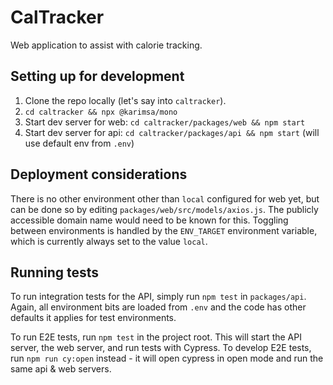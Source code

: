 # CalTracker

Web application to assist with calorie tracking.

## Setting up for development

 1. Clone the repo locally (let's say into `caltracker`).
 2. `cd caltracker && npx @karimsa/mono`
 3. Start dev server for web: `cd caltracker/packages/web && npm start`
 4. Start dev server for api: `cd caltracker/packages/api && npm start` (will use default env from `.env`)

## Deployment considerations

There is no other environment other than `local` configured for web yet, but can be done so by editing `packages/web/src/models/axios.js`. The publicly accessible domain name would need to be known for this. Toggling between environments is handled by the `ENV_TARGET` environment variable, which is currently always set to the value `local`.

## Running tests

To run integration tests for the API, simply run `npm test` in `packages/api`. Again, all environment bits are loaded from `.env` and the code has other defaults it applies for test environments.

To run E2E tests, run `npm test` in the project root. This will start the API server, the web server, and run tests with Cypress. To develop E2E tests, run `npm run cy:open` instead - it will open cypress in open mode and run the same api & web servers.
